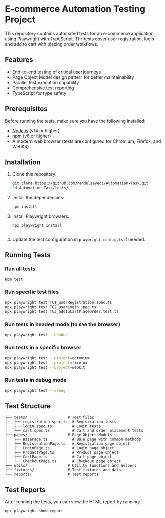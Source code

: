 # E-commerce Automation Testing Project

This repository contains automated tests for an e-commerce application using Playwright with TypeScript. The tests cover user registration, login and add to cart with placing order workflows.

## Features

- End-to-end testing of critical user journeys
- Page Object Model design pattern for better maintainability
- Parallel test execution capability
- Comprehensive test reporting
- TypeScript for type safety

## Prerequisites

Before running the tests, make sure you have the following installed:

- [Node.js](https://nodejs.org/) (v14 or higher)
- [npm](https://www.npmjs.com/) (v6 or higher)
- A modern web browser (tests are configured for Chromium, Firefox, and WebKit)

## Installation

1. Clone this repository:
   ```bash
   git clone https://github.com/hendelsayed1/Automation-Task.git
   cd Automation-Task/tests/
   ```

2. Install the dependencies:
   ```bash
   npm install
   ```

3. Install Playwright browsers:
   ```bash
   npx playwright install
   ```
   ```

2. Update the test configuration in `playwright.config.ts` if needed.

## Running Tests

### Run all tests

```bash
npm test
```

### Run specific test files

```bash
npx playwright test TC1_userRegistration.spec.ts
npx playwright test TC2_userLogin.spec.ts
npx playwright test TC3_addToCartPlaceOrder.test.ts
```

### Run tests in headed mode (to see the browser)

```bash
npx playwright test --headed
```

### Run tests in a specific browser

```bash
npx playwright test --project=chromium
npx playwright test --project=firefox
npx playwright test --project=webkit
```

### Run tests in debug mode

```bash
npx playwright test --debug
```

## Test Structure

```
├── tests/                  # Test files
│   ├── registration.spec.ts  # Registration tests
│   ├── login.spec.ts         # Login tests
│   └── cart.spec.ts          # Cart and order placement tests
├── pages/                  # Page Object Models
│   ├── BasePage.ts           # Base page with common methods
│   ├── RegistrationPage.ts   # Registration page object
│   ├── LoginPage.ts          # Login page object
│   ├── ProductPage.ts        # Product page object
│   ├── CartPage.ts           # Cart page object
│   └── CheckoutPage.ts       # Checkout page object
├── utils/                  # Utility functions and helpers
├── fixtures/               # Test fixtures and data
└── reports/                # Test reports
```

## Test Reports

After running the tests, you can view the HTML report by running:

```bash
npx playwright show-report
```



